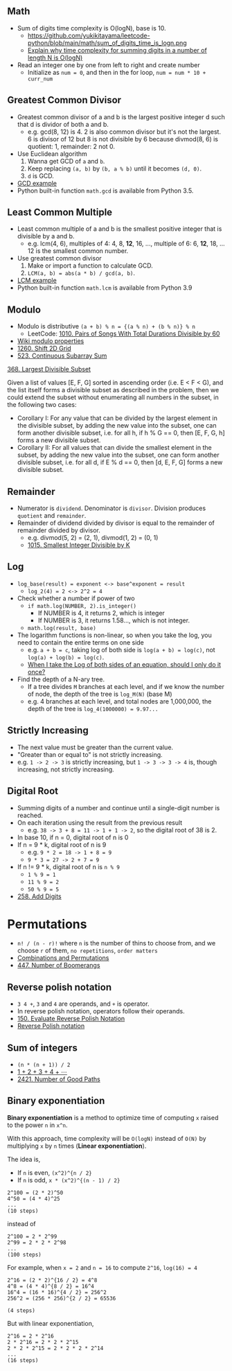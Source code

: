 ## Math

- Sum of digits time complexity is O(logN), base is 10.
  - https://github.com/yukikitayama/leetcode-python/blob/main/math/sum_of_digits_time_is_logn.png
  - [Explain why time complexity for summing digits in a number of length N is O(logN)](https://stackoverflow.com/questions/50261364/explain-why-time-complexity-for-summing-digits-in-a-number-of-length-n-is-ologn)
- Read an integer one by one from left to right and create number
  - Initialize as `num = 0`, and then in the for loop, `num = num * 10 + curr_num`

## Greatest Common Divisor

- Greatest common divisor of a and b is the largest positive integer d such that d is dividor of both a and b.
  - e.g. gcd(8, 12) is 4. 2 is also common divisor but it's not the largest. 6 is divisor of 12 but 8 is not divisible
    by 6 because divmod(8, 6) is quotient: 1, remainder: 2 not 0.
- Use Euclidean algorithm
  1. Wanna get GCD of `a` and `b`. 
  2. Keep replacing `(a, b)` by `(b, a % b)` until it becomes `(d, 0)`.
  3. `d` is GCD.
- [GCD example](https://github.com/yukikitayama/leetcode-python/blob/main/math/greatest_common_divisor.py)
- Python built-in function `math.gcd` is available from Python 3.5.

## Least Common Multiple

- Least common multiple of a and b is the smallest positive integer that is divisible by a and b.
  - e.g. lcm(4, 6), multiples of 4: 4, 8, **12**, 16, ..., multiple of 6: 6, **12**, 18, ... 12 is the smallest common
    number.
- Use greatest common divisor
  1. Make or import a function to calculate GCD.
  2. `LCM(a, b) = abs(a * b) / gcd(a, b)`.
- [LCM example](https://github.com/yukikitayama/leetcode-python/blob/main/math/least_common_multiple.py)
- Python built-in function `math.lcm` is available from Python 3.9

## Modulo

- Modulo is distributive `(a + b) % n = {(a % n) + (b % n)} % n`
  - LeetCode: [1010. Pairs of Songs With Total Durations Divisible by 60](https://leetcode.com/problems/pairs-of-songs-with-total-durations-divisible-by-60/)
- [Wiki modulo properties](https://en.wikipedia.org/wiki/Modulo_operation#Properties_(identities))
- [1260. Shift 2D Grid](https://leetcode.com/problems/shift-2d-grid/)
- [523. Continuous Subarray Sum](https://leetcode.com/problems/continuous-subarray-sum/)

[368. Largest Divisible Subset](https://leetcode.com/problems/largest-divisible-subset/description/)

Given a list of values [E, F, G] sorted in ascending order (i.e. E < F < G), and the list itself forms a divisible subset as described in the problem, then we could extend the subset without enumerating all numbers in the subset, in the following two cases:
- Corollary I: For any value that can be divided by the largest element in the divisible subset, by adding the new value into the subset, one can form another divisible subset, i.e. for all h, if h % G == 0, then [E, F, G, h] forms a new divisible subset.
- Corollary II: For all values that can divide the smallest element in the subset, by adding the new value into the subset, one can form another divisible subset, i.e. for all d, if E % d == 0, then [d, E, F, G] forms a new divisible subset.

## Remainder

- Numerator is `dividend`. Denominator is `divisor`. Division produces `quotient` and `remainder`.
- Remainder of dividend divided by divisor is equal to the remainder of remainder divided by divisor.
  - e.g. divmod(5, 2) = (2, 1), divmod(1, 2) = (0, 1)
  - [1015. Smallest Integer Divisible by K](https://leetcode.com/problems/smallest-integer-divisible-by-k/)

## Log

- `log_base(result) = exponent <-> base^exponent = result`
  - `log_2(4) = 2 <-> 2^2 = 4`
- Check whether a number if power of two
  - `if math.log(NUMBER, 2).is_integer()`
    - If NUMBER is 4, it returns 2, which is integer
    - If NUMBER is 3, it returns 1.58..., which is not integer. 
  - `math.log(result, base)`
- The logarithm functions is non-linear, so when you take the log, you need to contain the entire terms on one side
  - e.g. `a + b = c`, taking log of both side is `log(a + b) = log(c)`, not `log(a) + log(b) = log(c)`.
  - [When I take the Log of both sides of an equation, should I only do it once?](https://math.stackexchange.com/questions/2036159/when-i-take-the-log-of-both-sides-of-an-equation-should-i-only-do-it-once)
- Find the depth of a N-ary tree.
  - If a tree divides `M` branches at each level, and if we know the number of node, the depth of the tree is `log_M(N)`
    (base M)
  - e.g. 4 branches at each level, and total nodes are 1,000,000, the depth of the tree is `log_4(1000000) = 9.97...`

## Strictly Increasing

- The next value must be greater than the current value.
- "Greater than or equal to" is not strictly increasing.
- e.g. `1 -> 2 -> 3` is strictly increasing, but `1 -> 3 -> 3 -> 4` is, though increasing, not strictly increasing.

## Digital Root

- Summing digits of a number and continue until a single-digit number is reached.
- On each iteration using the result from the previous result
  - e.g. `38 -> 3 + 8 = 11 -> 1 + 1 -> 2`, so the digital root of 38 is 2.
- In base 10, if n = 0, digital root of n is 0
- If n = 9 * k, digital root of n is 9
  - e.g. `9 * 2 = 18 -> 1 + 8 = 9`
  - `9 * 3 = 27 -> 2 + 7 = 9`
- If n != 9 * k, digital root of n is `n % 9`
  - `1 % 9 = 1`
  - `11 % 9 = 2`
  - `50 % 9 = 5`
- [258. Add Digits](https://leetcode.com/problems/add-digits/)

# Permutations

- `n! / (n - r)!` where `n` is the number of thins to choose from, and we choose `r` of them, `no repetitions`, 
  `order matters`
- [Combinations and Permutations](https://www.mathsisfun.com/combinatorics/combinations-permutations.html)
- [447. Number of Boomerangs](https://leetcode.com/problems/number-of-boomerangs/)

## Reverse polish notation

- `3 4 +`, `3` and `4` are operands, and `+` is operator.
- In reverse polish notation, operators follow their operands.
- [150. Evaluate Reverse Polish Notation](https://leetcode.com/problems/evaluate-reverse-polish-notation/description/)
- [Reverse Polish notation](https://en.wikipedia.org/wiki/Reverse_Polish_notation)

## Sum of integers

- `(n * (n + 1)) / 2`
- [1 + 2 + 3 + 4 + ⋯](https://en.wikipedia.org/wiki/1_%2B_2_%2B_3_%2B_4_%2B_%E2%8B%AF)
- [2421. Number of Good Paths](https://leetcode.com/problems/number-of-good-paths/description/)

## Binary exponentiation

**Binary exponentiation** is a method to optimize time of computing `x` raised to the power `n` in `x^n`.

With this approach, time complexity will be `O(logN)` instead of `O(N)` by multiplying `x` by `n` times (**Linear exponentiation**).

The idea is,
- If `n` is even, `(x^2)^{n / 2}`
- If `n` is odd, `x * (x^2)^{(n - 1) / 2}`

```
2^100 = (2 * 2)^50
4^50 = (4 * 4)^25
...
(10 steps)
```

instead of

```
2^100 = 2 * 2^99
2^99 = 2 * 2 * 2^98
...
(100 steps)
```

For example, when `x = 2` and `n = 16` to compute `2^16`, `log(16) = 4`

```
2^16 = (2 * 2)^{16 / 2} = 4^8
4^8 = (4 * 4)^{8 / 2} = 16^4
16^4 = (16 * 16)^{4 / 2} = 256^2
256^2 = (256 * 256)^{2 / 2} = 65536

(4 steps)
```

But with linear exponentiation,

```
2^16 = 2 * 2^16
2 * 2^16 = 2 * 2 * 2^15
2 * 2 * 2^15 = 2 * 2 * 2 * 2^14
...
(16 steps)
```


